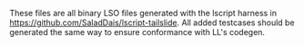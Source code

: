 These files are all binary LSO files generated with the lscript harness in
https://github.com/SaladDais/lscript-tailslide. All added testcases should
be generated the same way to ensure conformance with LL's codegen.
